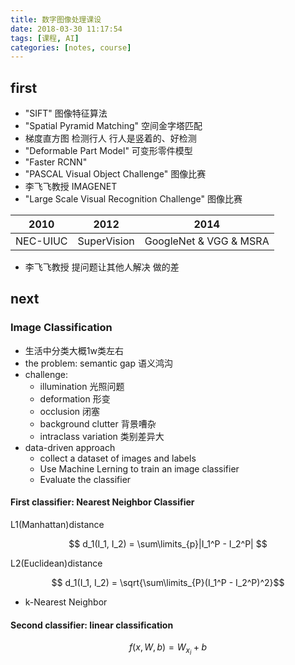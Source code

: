 ```yaml
---
title: 数字图像处理课设
date: 2018-03-30 11:17:54
tags: [课程, AI]
categories: [notes, course]
---
```


## first

- "SIFT" 图像特征算法
- "Spatial Pyramid Matching" 空间金字塔匹配
- 梯度直方图 检测行人 行人是竖着的、好检测
- "Deformable Part Model" 可变形零件模型
- "Faster RCNN"
- "PASCAL Visual Object Challenge" 图像比赛
- 李飞飞教授 IMAGENET
- "Large Scale Visual Recognition Challenge" 图像比赛

| 2010     | 2012        | 2014               |
| -------- | ----------- | ------------------ |
| NEC-UIUC | SuperVision | GoogleNet & VGG & MSRA |

- 李飞飞教授 提问题让其他人解决 做的差

## next

### Image Classification

- 生活中分类大概1w类左右
- the problem: semantic gap 语义鸿沟
- challenge:
    - illumination 光照问题
    - deformation 形变
    - occlusion 闭塞
    - background clutter 背景嘈杂
    - intraclass variation 类别差异大
- data-driven approach
    - collect a dataset of images and labels
    - Use Machine Lerning to train an image classifier
    - Evaluate the classifier

#### First classifier: Nearest Neighbor Classifier

L1(Manhattan)distance

$$ d_1(I_1, I_2) = \sum\limits_{p}|I_1^P - I_2^P| $$

L2(Euclidean)distance

$$ d_1(I_1, I_2) = \sqrt{\sum\limits_{P}(I_1^P - I_2^P)^2}$$

- k-Nearest Neighbor

#### Second classifier: linear classification

$$ f(x, W, b) = W_{x_i} + b $$


